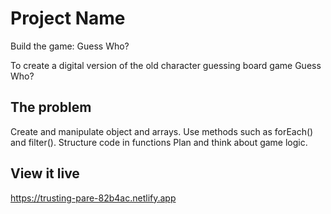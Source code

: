 # Project Name

Build the game: Guess Who?

To create a digital version of the old character guessing board game Guess Who?

## The problem

Create and manipulate object and arrays. 
Use methods such as forEach() and filter(). 
Structure code in functions
Plan and think about game logic.

## View it live

https://trusting-pare-82b4ac.netlify.app
